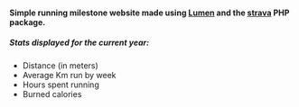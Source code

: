 #### Simple running milestone website made using [Lumen](https://lumen.laravel.com/) and the [strava](iamstuartwilson/strava) PHP package.

##### Stats displayed for the current year:
- Distance (in meters)
- Average Km run by week
- Hours spent running
- Burned calories
